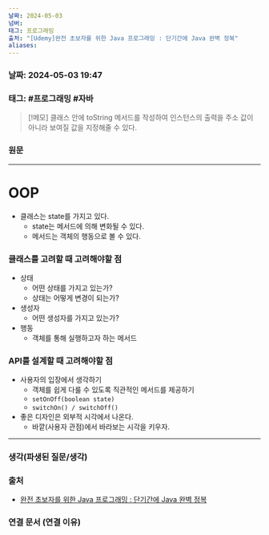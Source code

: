 ```yaml
---
날짜: 2024-05-03
넘버: 
태그: 프로그래밍
출처: "[Udemy]완전 초보자를 위한 Java 프로그래밍 : 단기간에 Java 완벽 정복"
aliases:
---
```

### 날짜:  2024-05-03 19:47

### 태그:  #프로그래밍 #자바

>[!메모]
> 클래스 안에 toString 메서드를 작성하여 인스턴스의 출력을 주소 값이 아니라 보여질 값을 지정해줄 수 있다.


### 원문
---
# OOP
- 클래스는 state를 가지고 있다.
	- state는 메서드에 의해 변화될 수 있다.
	- 메서드는 객체의 행동으로 볼 수 있다.
### 클래스를 고려할 때 고려해야할 점
- 상태
	- 어떤 상태를 가지고 있는가?
	- 상태는 어떻게 변경이 되는가?
- 생성자
	- 어떤 생성자를 가지고 있는가?
- 행동
	- 객체를 통해 실행하고자 하는 메서드
### API를 설계할 때 고려해야할 점
- 사용자의 입장에서 생각하기
	- 객체를 쉽게 다룰 수 있도록 직관적인 메서드를 제공하기
	- `setOnOff(boolean state)`
	- `switchOn() / switchOff()`
- 좋은 디자인은 외부적 시각에서 나온다.
	- 바깥(사용자 관점)에서 바라보는 시각을 키우자.

---
### 생각(파생된 질문/생각)

### 출처
- [완전 초보자를 위한 Java 프로그래밍 : 단기간에 Java 완벽 정복](https://www.udemy.com/course/best-java-programming/?couponCode=ST6MT42324)

### 연결 문서 (연결 이유)
